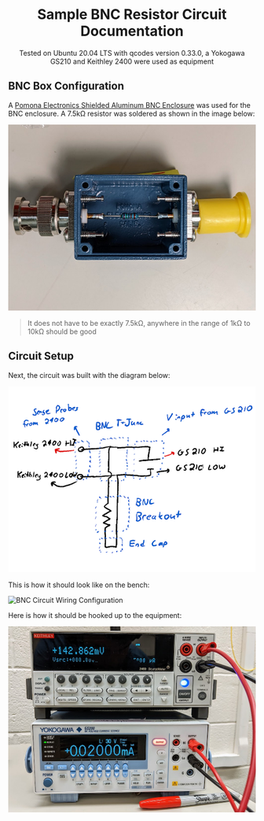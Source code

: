 <h1 align="center">
  Sample BNC Resistor Circuit Documentation
</h1>

<p align="center">
  Tested on Ubuntu 20.04 LTS with qcodes version 0.33.0, a Yokogawa GS210 and Keithley 2400 were used as equipment
</p>

## BNC Box Configuration

A [Pomona Electronics Shielded Aluminum BNC Enclosure](https://www.mouser.com/ProductDetail/Pomona-Electronics/3752?qs=LxJU1xRJL0FUBcEnm7b%252BpQ%3D%3D) was used for the BNC enclosure. A 7.5kΩ resistor was soldered as shown in the image below:

![BNC Resistor Breakout Up-Close](/resources/BNC_Resistor_Breakout/bnc.jpg)

> It does not have to be exactly 7.5kΩ, anywhere in the range of 1kΩ to 10kΩ should be good

## Circuit Setup

Next, the circuit was built with the diagram below:

![BNC Resistor Circuit Diagram](/resources/BNC_Resistor_Breakout/diagram.png)

This is how it should look like on the bench:

![BNC Circuit Wiring Configuration](/resources/BNC_Resistor_Breakout/connects.jpg)

Here is how it should be hooked up to the equipment:

![BNC Circuit Equipment Wiring Configuration](/resources/BNC_Resistor_Breakout/equipment_connections.jpg)
